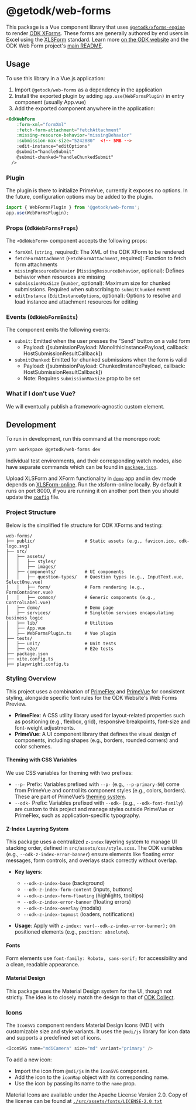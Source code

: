 # @getodk/web-forms

This package is a Vue component library that uses [`@getodk/xforms-engine`](../xforms-engine/) to render [ODK XForms](https://getodk.github.io/xforms-spec/). These forms are generally authored by end users in Excel using the [XLSForm](https://docs.getodk.org/xlsform/) standard. Learn more [on the ODK website](https://getodk.org/) and the ODK Web Form project's [main README](https://github.com/getodk/web-forms).

## Usage

To use this library in a Vue.js application:

1. Import `@getodk/web-forms` as a dependency in the application
2. Install the exported plugin by adding `app.use(WebFormsPlugin)` in entry component (usually App.vue)
3. Add the exported component anywhere in the application:

```html
<OdkWebForm
    :form-xml="formXml"
    :fetch-form-attachment="fetchAttachment"
    :missing-resource-behavior="missingBehavior"
    :submission-max-size="5242880"  <!-- 5MB -->
    :edit-instance="editOptions"
    @submit="handleSubmit"
    @submit-chunked="handleChunkedSubmit"
  />
```

### Plugin

The plugin is there to initialize PrimeVue, currently it exposes no options. In the future, configuration options may be added to the plugin.

```js
import { WebFormsPlugin } from '@getodk/web-forms';
app.use(WebFormsPlugin);
```

### Props (`OdkWebFormsProps`)

The `<OdkWebForm>` component accepts the following props:

- `formXml` (`string`, required): The XML of the ODK XForm to be rendered
- `fetchFormAttachment` (`FetchFormAttachment`, required): Function to fetch form attachments
- `missingResourceBehavior` (`MissingResourceBehavior`, optional): Defines behavior when resources are missing
- `submissionMaxSize` (`number`, optional): Maximum size for chunked submissions. Required when subscribing to `submitChunked` event
- `editInstance` (`EditInstanceOptions`, optional): Options to resolve and load instance and attachment resources for editing

### Events (`OdkWebFormEmits`)

The component emits the following events:

- `submit`: Emitted when the user presses the "Send" button on a valid form
  - Payload: ([submissionPayload: MonolithicInstancePayload, callback: HostSubmissionResultCallback])
- `submitChunked`: Emitted for chunked submissions when the form is valid
  - Payload: ([submissionPayload: ChunkedInstancePayload, callback: HostSubmissionResultCallback])
  - Note: Requires `submissionMaxSize` prop to be set

### What if I don't use Vue?

We will eventually publish a framework-agnostic custom element.

## Development

To run in development, run this command at the monorepo root:

```sh
yarn workspace @getodk/web-forms dev
```

Individual test environments, and their corresponding watch modes, also have separate commands which can be found in [`package.json`](./package.json).

Upload XLSForm and XForm functionality in [`demo`](./src/demo/) app and in dev mode depends on [XLSForm-online](https://github.com/getodk/xlsform-online). Run the xlsform-online locally. By default it runs on port 8000, if you are running it on another port then you should update the [`config`](./src/demo/config.json) file.

### Project Structure

Below is the simplified file structure for ODK XForms and testing:

```
web-forms/
├── public/                   # Static assets (e.g., favicon.ico, odk-logo.svg)
├── src/
│   ├── assets/
│   │   ├── styles/
│   │   ├── images/
│   ├── components/           # UI components
│   │   ├── question-types/   # Question types (e.g., InputText.vue, SelectOne.vue)
│   │   ├── form/             # Form rendering (e.g., FormContainer.vue)
│   │   ├── common/           # Generic components (e.g., ControlLabel.vue)
│   ├── demo/                 # Demo page
│   ├── services/             # Singleton services encapsulating business logic
│   ├── lib/                  # Utilities
│   ├── App.vue
│   ├── WebFormsPlugin.ts     # Vue plugin
├── tests/
│   ├── unit/                 # Unit tests
│   ├── e2e/                  # E2e tests
├── package.json
├── vite.config.ts
├── playwright.config.ts
```

### Styling Overview

This project uses a combination of [PrimeFlex](https://primeflex.org/) and [PrimeVue](https://primevue.org/) for consistent styling, alongside specific font rules for the ODK Website's Web Forms Preview.

- **PrimeFlex**: A CSS utility library used for layout-related properties such as positioning (e.g., flexbox, grid), responsive breakpoints, font-size and font-weight adjustments.
- **PrimeVue**: A UI component library that defines the visual design of components, including shapes (e.g., borders, rounded corners) and color schemes.

#### Theming with CSS Variables

We use CSS variables for theming with two prefixes:

- `--p-` Prefix: Variables prefixed with `--p-` (e.g., `--p-primary-50`) come from PrimeVue and control its component styles (e.g., colors, borders). These are part of PrimeVue’s [theming system](https://primevue.org/theming/styled/).
- `--odk-` Prefix: Variables prefixed with `--odk-` (e.g., `--odk-font-family`) are custom to this project and manage styles outside PrimeVue or PrimeFlex, such as application-specific typography.

#### Z-Index Layering System

This package uses a centralized `z-index` layering system to manage UI stacking order, defined in `src/assets/css/style.scss`. The ODK variables (e.g., `--odk-z-index-error-banner`) ensure elements like floating error messages, form controls, and overlays stack correctly without overlap.

- **Key layers**:

  - `--odk-z-index-base` (background)
  - `--odk-z-index-form-content` (inputs, buttons)
  - `--odk-z-index-form-floating` (highlights, tooltips)
  - `--odk-z-index-error-banner` (floating errors)
  - `--odk-z-index-overlay` (modals)
  - `--odk-z-index-topmost` (loaders, notifications)

- **Usage**: Apply with `z-index: var(--odk-z-index-error-banner);` on positioned elements (e.g., `position: absolute`).

#### Fonts

Form elements use `font-family: Roboto, sans-serif;` for accessibility and a clean, readable appearance.

#### Material Design

This package uses the Material Design system for the UI, though not strictly. The idea is to closely match the design to that of [ODK Collect](https://docs.getodk.org/collect-intro/).

### Icons

The `IconSVG` component renders Material Design Icons (MDI) with customizable size and style variants. It uses the `@mdi/js` library for icon data and supports a predefined set of icons.

```js
<IconSVG name="mdiCamera" size="md" variant="primary" />
```

To add a new icon:

- Import the icon from `@mdi/js` in the `IconSVG` component.
- Add the icon to the `iconMap` object with its corresponding name.
- Use the icon by passing its name to the `name` prop.

Material Icons are available under the Apache License Version 2.0. Copy of the license can be found at [`./src/assets/fonts/LICENSE-2.0.txt`](./src/assets/fonts/LICENSE-2.0.txt)
